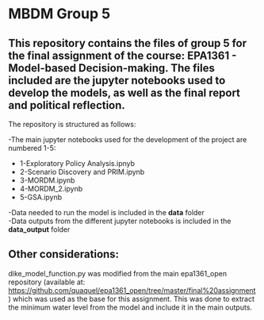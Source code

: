 # MBDM Group 5
## This repository contains the files of group 5 for the final assignment of the course: EPA1361 - Model-based Decision-making. The files included are the jupyter notebooks used to develop the models, as well as the final report and political reflection. 
The repository is structured as follows: 

-The main jupyter notebooks used for the development of the project are numbered 1-5: 
  - 1-Exploratory Policy Analysis.ipnyb
  - 2-Scenario Discovery and PRIM.ipynb
  - 3-MORDM.ipynb
  - 4-MORDM_2.ipynb
  - 5-GSA.ipynb

-Data needed to run the model is included in the **data** folder  
-Data outputs from the different jupyter notebooks is included in the **data_output** folder

## Other considerations: 
dike_model_function.py was modified from the main epa1361_open repository (available at: https://github.com/quaquel/epa1361_open/tree/master/final%20assignment) which was used as the base for this assignment. 
This was done to extract the minimum water level from the model and include it in the main outputs. 

